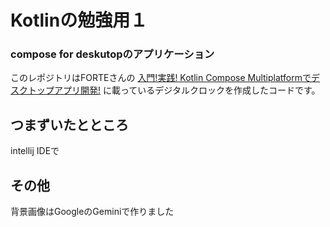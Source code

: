 # Kotlinの勉強用１  
### compose for deskutopのアプリケーション  

このレポジトリはFORTEさんの
[入門!実践! Kotlin Compose Multiplatformでデスクトップアプリ開発!](https://www.amazon.co.jp/gp/product/B0CW1C13TK/ref=kinw_myk_ro_title)
に載っているデジタルクロックを作成したコードです。  

## つまずいたとところ
intellij IDEで

## その他
背景画像はGoogleのGeminiで作りました

